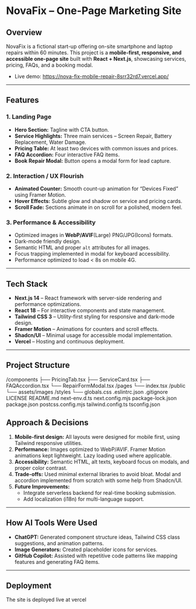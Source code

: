 # NovaFix – One-Page Marketing Site

## Overview

NovaFix is a fictional start-up offering on-site smartphone and laptop repairs within 60 minutes. This project is a **mobile-first, responsive, and accessible one-page site** built with **React + Next.js**, showcasing services, pricing, FAQs, and a booking modal.

- Live demo: https://nova-fix-mobile-repair-8srr32rd7.vercel.app/


---

## Features

### 1. Landing Page

- **Hero Section:** Tagline with CTA button.
- **Service Highlights:** Three main services – Screen Repair, Battery Replacement, Water Damage.
- **Pricing Table:** At least two devices with common issues and prices.
- **FAQ Accordion:** Four interactive FAQ items.
- **Book Repair Modal:** Button opens a modal form for lead capture.

### 2. Interaction / UX Flourish

- **Animated Counter:** Smooth count-up animation for “Devices Fixed” using Framer Motion.
- **Hover Effects:** Subtle glow and shadow on service and pricing cards.
- **Scroll Fade:** Sections animate in on scroll for a polished, modern feel.

### 3. Performance & Accessibility

- Optimized images in **WebP/AVIF**(Large) PNG/JPG(Icons) formats.
- Dark-mode friendly design.
- Semantic HTML and proper `alt` attributes for all images.
- Focus trapping implemented in modal for keyboard accessibility.
- Performance optimized to load < 8s on mobile 4G.

---

## Tech Stack

- **Next.js 14** – React framework with server-side rendering and performance optimizations.
- **React 18** – For interactive components and state management.
- **Tailwind CSS 3** – Utility-first styling for responsive and dark-mode design.
- **Framer Motion** – Animations for counters and scroll effects.
- **Shadcn/UI** – Minimal usage for accessible modal implementation.
- **Vercel** – Hosting and continuous deployment.

---

## Project Structure
/components
├── PricingTab.tsx
├── ServiceCard.tsx
├── FAQAccordion.tsx
└── RepairFormModal.tsx
/pages
└── index.tsx
/public
└── assets/images
/styles
└── globals.css
.eslintrc.json
.gitignore
LICENSE
README.md
next-env.d.ts
next.config.mjs
package-lock.json
package.json
postcss.config.mjs
tailwind.config.ts
tsconfig.json
## Approach & Decisions

1. **Mobile-first design:** All layouts were designed for mobile first, using Tailwind responsive utilities.
2. **Performance:** Images optimized to WebP/AVIF. Framer Motion animations kept lightweight. Lazy loading used where applicable.
3. **Accessibility:** Semantic HTML, alt texts, keyboard focus on modals, and proper color contrast.
4. **Trade-offs:** Used minimal external libraries to avoid bloat. Modal and accordion implemented from scratch with some help from Shadcn/UI.
5. **Future Improvements:**
   - Integrate serverless backend for real-time booking submission.
   - Add localization (i18n) for multi-language support.

---

## How AI Tools Were Used

- **ChatGPT:** Generated component structure ideas, Tailwind CSS class suggestions, and animation patterns.
- **Image Generators:** Created placeholder icons for services.
- **GitHub Copilot:** Assisted with repetitive code patterns like mapping features and generating FAQ items.

---

## Deployment

The site is deployed live at vercel

